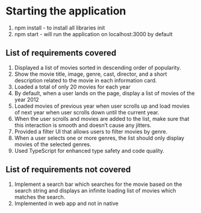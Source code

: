 # Starting the application

1. npm install - to install all libraries init
2. npm start - will run the application on localhost:3000 by default

## List of requirements covered

1. Displayed a list of movies sorted in descending order of popularity.
2. Show the movie title, image, genre, cast, director, and a short description related
to the movie in each information card.
3. Loaded a total of only 20 movies for each year
4. By default, when a user lands on the page, display a list of movies of the year
2012
5. Loaded movies of previous year when user scrolls up and load
movies of next year when user scrolls down until the current year.
6. When the user scrolls and movies are added to the list, make sure that
this interaction is smooth and doesn’t cause any jitters.
7. Provided a filter UI that allows users to filter movies by genre.
8. When a user selects one or more genres, the list should only display movies of
the selected genres.
9. Used TypeScript for enhanced type safety and code quality.

## List of requirements not covered

1. Implement a search bar which searches for the movie based on the search string
and displays an infinite loading list of movies which matches the search.
2. Implemented in web app and not in native
